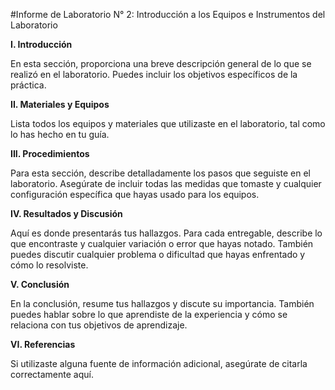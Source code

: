 
#Informe de Laboratorio N° 2: Introducción a los Equipos e Instrumentos del Laboratorio

**I. Introducción**

En esta sección, proporciona una breve descripción general de lo que se realizó en el laboratorio. Puedes incluir los objetivos específicos de la práctica.

**II. Materiales y Equipos**

Lista todos los equipos y materiales que utilizaste en el laboratorio, tal como lo has hecho en tu guía.

**III. Procedimientos**

Para esta sección, describe detalladamente los pasos que seguiste en el laboratorio. Asegúrate de incluir todas las medidas que tomaste y cualquier configuración específica que hayas usado para los equipos.

**IV. Resultados y Discusión**

Aquí es donde presentarás tus hallazgos. Para cada entregable, describe lo que encontraste y cualquier variación o error que hayas notado. También puedes discutir cualquier problema o dificultad que hayas enfrentado y cómo lo resolviste.

**V. Conclusión**

En la conclusión, resume tus hallazgos y discute su importancia. También puedes hablar sobre lo que aprendiste de la experiencia y cómo se relaciona con tus objetivos de aprendizaje.

**VI. Referencias**

Si utilizaste alguna fuente de información adicional, asegúrate de citarla correctamente aquí.


